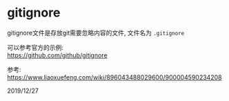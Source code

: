 # gitignore

gitignore文件是存放git需要忽略内容的文件, 文件名为 `.gitignore`  

可以参考官方的示例:  
https://github.com/github/gitignore  


参考: https://www.liaoxuefeng.com/wiki/896043488029600/900004590234208  

2019/12/27  
